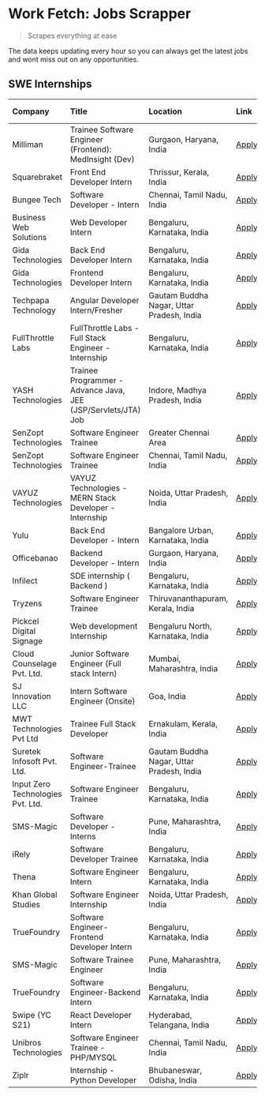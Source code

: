 # Work Fetch: Jobs Scrapper
> Scrapes everything at ease

The data keeps updating every hour so you can always get the latest jobs and wont miss out on any opportunities.

## SWE Internships
<!--START_SECTION:workfetch-->
| Company                           | Title                                                         | Location                                  | Link                                                                                                                                                                                                                                                                                | Date Posted   |
|:----------------------------------|:--------------------------------------------------------------|:------------------------------------------|:------------------------------------------------------------------------------------------------------------------------------------------------------------------------------------------------------------------------------------------------------------------------------------|:--------------|
| Milliman                          | Trainee Software Engineer (Frontend): MedInsight (Dev)        | Gurgaon, Haryana, India                   | [Apply](https://in.linkedin.com/jobs/view/trainee-software-engineer-frontend-medinsight-dev-at-milliman-3792874280?position=10&pageNum=0&refId=cF%2FUMpRZmeZ0fyvJQakHFg%3D%3D&trackingId=ox7UF8kb06eJH4KD%2Fr3kSw%3D%3D&trk=public_jobs_jserp-result_search-card)                   | 2024-03-01    |
| Squarebraket                      | Front End Developer Intern                                    | Thrissur, Kerala, India                   | [Apply](https://in.linkedin.com/jobs/view/front-end-developer-intern-at-squarebraket-3838541191?position=17&pageNum=0&refId=cF%2FUMpRZmeZ0fyvJQakHFg%3D%3D&trackingId=LmUbgjqyFCKHbWGMFiUcLQ%3D%3D&trk=public_jobs_jserp-result_search-card)                                        | 2024-02-29    |
| Bungee Tech                       | Software Developer - Intern                                   | Chennai, Tamil Nadu, India                | [Apply](https://in.linkedin.com/jobs/view/software-developer-intern-at-bungee-tech-3842220746?position=55&pageNum=0&refId=cF%2FUMpRZmeZ0fyvJQakHFg%3D%3D&trackingId=hc40NxTY8i8ZKNZLn7%2F1rg%3D%3D&trk=public_jobs_jserp-result_search-card)                                        | 2024-02-28    |
| Business Web Solutions            | Web Developer Intern                                          | Bengaluru, Karnataka, India               | [Apply](https://in.linkedin.com/jobs/view/web-developer-intern-at-business-web-solutions-3839906144?position=21&pageNum=0&refId=cF%2FUMpRZmeZ0fyvJQakHFg%3D%3D&trackingId=h40ry0RJ2%2FWizhgg1HUmPg%3D%3D&trk=public_jobs_jserp-result_search-card)                                  | 2024-02-26    |
| Gida Technologies                 | Back End Developer Intern                                     | Bengaluru, Karnataka, India               | [Apply](https://in.linkedin.com/jobs/view/back-end-developer-intern-at-gida-technologies-3836849295?position=54&pageNum=0&refId=cF%2FUMpRZmeZ0fyvJQakHFg%3D%3D&trackingId=N%2FmU1bEVFLJVD4UyubtzDg%3D%3D&trk=public_jobs_jserp-result_search-card)                                  | 2024-02-23    |
| Gida Technologies                 | Frontend Developer Intern                                     | Bengaluru, Karnataka, India               | [Apply](https://in.linkedin.com/jobs/view/frontend-developer-intern-at-gida-technologies-3836040945?position=16&pageNum=0&refId=cF%2FUMpRZmeZ0fyvJQakHFg%3D%3D&trackingId=Fzx31kgRoPBGl57edJvM9A%3D%3D&trk=public_jobs_jserp-result_search-card)                                    | 2024-02-21    |
| Techpapa Technology               | Angular Developer Intern/Fresher                              | Gautam Buddha Nagar, Uttar Pradesh, India | [Apply](https://in.linkedin.com/jobs/view/angular-developer-intern-fresher-at-techpapa-technology-3834305862?position=51&pageNum=0&refId=cF%2FUMpRZmeZ0fyvJQakHFg%3D%3D&trackingId=IrrMyNByTQWvxoK4UIebRw%3D%3D&trk=public_jobs_jserp-result_search-card)                           | 2024-02-20    |
| FullThrottle Labs                 | FullThrottle Labs - Full Stack Engineer - Internship          | Bengaluru, Karnataka, India               | [Apply](https://in.linkedin.com/jobs/view/fullthrottle-labs-full-stack-engineer-internship-at-fullthrottle-labs-3829636016?position=49&pageNum=0&refId=cF%2FUMpRZmeZ0fyvJQakHFg%3D%3D&trackingId=U2HYJ2KmI0xBMfwwK7IcJQ%3D%3D&trk=public_jobs_jserp-result_search-card)             | 2024-02-17    |
| YASH Technologies                 | Trainee Programmer - Advance Java, JEE (JSP/Servlets/JTA) Job | Indore, Madhya Pradesh, India             | [Apply](https://in.linkedin.com/jobs/view/trainee-programmer-advance-java-jee-jsp-servlets-jta-job-at-yash-technologies-3811759183?position=14&pageNum=0&refId=cF%2FUMpRZmeZ0fyvJQakHFg%3D%3D&trackingId=QtN0AcxwH40k%2FZ2DR%2FS6oA%3D%3D&trk=public_jobs_jserp-result_search-card) | 2024-02-13    |
| SenZopt Technologies              | Software Engineer Trainee                                     | Greater Chennai Area                      | [Apply](https://in.linkedin.com/jobs/view/software-engineer-trainee-at-senzopt-technologies-3827688781?position=33&pageNum=0&refId=cF%2FUMpRZmeZ0fyvJQakHFg%3D%3D&trackingId=ygNHe%2BmWS38J5Akr7sP6MA%3D%3D&trk=public_jobs_jserp-result_search-card)                               | 2024-02-12    |
| SenZopt Technologies              | Software Engineer Trainee                                     | Chennai, Tamil Nadu, India                | [Apply](https://in.linkedin.com/jobs/view/software-engineer-trainee-at-senzopt-technologies-3827686880?position=44&pageNum=0&refId=cF%2FUMpRZmeZ0fyvJQakHFg%3D%3D&trackingId=I0lAspY8nV54J9LNIXCp9w%3D%3D&trk=public_jobs_jserp-result_search-card)                                 | 2024-02-12    |
| VAYUZ Technologies                | VAYUZ Technologies - MERN Stack Developer - Internship        | Noida, Uttar Pradesh, India               | [Apply](https://in.linkedin.com/jobs/view/vayuz-technologies-mern-stack-developer-internship-at-vayuz-technologies-3822619356?position=52&pageNum=0&refId=cF%2FUMpRZmeZ0fyvJQakHFg%3D%3D&trackingId=ObgoIKElVeTs960l5q0GEw%3D%3D&trk=public_jobs_jserp-result_search-card)          | 2024-02-10    |
| Yulu                              | Back End Developer - Intern                                   | Bangalore Urban, Karnataka, India         | [Apply](https://in.linkedin.com/jobs/view/back-end-developer-intern-at-yulu-3821682220?position=6&pageNum=0&refId=cF%2FUMpRZmeZ0fyvJQakHFg%3D%3D&trackingId=1TWKb0%2BcyUd6NuPC3C7BEA%3D%3D&trk=public_jobs_jserp-result_search-card)                                                | 2024-02-04    |
| Officebanao                       | Backend Developer - Intern                                    | Gurgaon, Haryana, India                   | [Apply](https://in.linkedin.com/jobs/view/backend-developer-intern-at-officebanao-3814263731?position=23&pageNum=0&refId=cF%2FUMpRZmeZ0fyvJQakHFg%3D%3D&trackingId=nTbnPM%2BkOxJ958CjVK14dQ%3D%3D&trk=public_jobs_jserp-result_search-card)                                         | 2024-01-31    |
| Infilect                          | SDE internship ( Backend )                                    | Bengaluru, Karnataka, India               | [Apply](https://in.linkedin.com/jobs/view/sde-internship-backend-at-infilect-3815120558?position=25&pageNum=0&refId=cF%2FUMpRZmeZ0fyvJQakHFg%3D%3D&trackingId=DOKE%2FWly35TDWiC%2F%2FlQTKw%3D%3D&trk=public_jobs_jserp-result_search-card)                                          | 2024-01-25    |
| Tryzens                           | Software Engineer Trainee                                     | Thiruvananthapuram, Kerala, India         | [Apply](https://in.linkedin.com/jobs/view/software-engineer-trainee-at-tryzens-3809363491?position=37&pageNum=0&refId=cF%2FUMpRZmeZ0fyvJQakHFg%3D%3D&trackingId=xisFAB193VZFx4kf8vJI7w%3D%3D&trk=public_jobs_jserp-result_search-card)                                              | 2024-01-18    |
| Pickcel Digital Signage           | Web development Internship                                    | Bengaluru North, Karnataka, India         | [Apply](https://in.linkedin.com/jobs/view/web-development-internship-at-pickcel-digital-signage-3826062393?position=58&pageNum=0&refId=cF%2FUMpRZmeZ0fyvJQakHFg%3D%3D&trackingId=R84w5ykDZLVONEJyUl89AA%3D%3D&trk=public_jobs_jserp-result_search-card)                             | 2024-01-15    |
| Cloud Counselage Pvt. Ltd.        | Junior Software Engineer (Full stack Intern)                  | Mumbai, Maharashtra, India                | [Apply](https://in.linkedin.com/jobs/view/junior-software-engineer-full-stack-intern-at-cloud-counselage-pvt-ltd-3803132814?position=26&pageNum=0&refId=cF%2FUMpRZmeZ0fyvJQakHFg%3D%3D&trackingId=JGLA%2FEJfRPpr5g%2FN4GcztA%3D%3D&trk=public_jobs_jserp-result_search-card)        | 2024-01-11    |
| SJ Innovation LLC                 | Intern Software Engineer (Onsite)                             | Goa, India                                | [Apply](https://in.linkedin.com/jobs/view/intern-software-engineer-onsite-at-sj-innovation-llc-3799959011?position=40&pageNum=0&refId=cF%2FUMpRZmeZ0fyvJQakHFg%3D%3D&trackingId=wNXQTeSi2ofY1QWyvnnzAg%3D%3D&trk=public_jobs_jserp-result_search-card)                              | 2024-01-11    |
| MWT Technologies Pvt Ltd          | Trainee Full Stack Developer                                  | Ernakulam, Kerala, India                  | [Apply](https://in.linkedin.com/jobs/view/trainee-full-stack-developer-at-mwt-technologies-pvt-ltd-3800921715?position=4&pageNum=0&refId=cF%2FUMpRZmeZ0fyvJQakHFg%3D%3D&trackingId=XXRjsWQNW4xqU5M%2B8UuroQ%3D%3D&trk=public_jobs_jserp-result_search-card)                         | 2024-01-09    |
| Suretek Infosoft Pvt. Ltd.        | Software Engineer-Trainee                                     | Gautam Buddha Nagar, Uttar Pradesh, India | [Apply](https://in.linkedin.com/jobs/view/software-engineer-trainee-at-suretek-infosoft-pvt-ltd-3800934643?position=18&pageNum=0&refId=cF%2FUMpRZmeZ0fyvJQakHFg%3D%3D&trackingId=3cjlrBr%2B7c6xMWgtAxChwg%3D%3D&trk=public_jobs_jserp-result_search-card)                           | 2024-01-09    |
| Input Zero Technologies Pvt. Ltd. | Software Engineer Trainee                                     | Bengaluru, Karnataka, India               | [Apply](https://in.linkedin.com/jobs/view/software-engineer-trainee-at-input-zero-technologies-pvt-ltd-3800927643?position=32&pageNum=0&refId=cF%2FUMpRZmeZ0fyvJQakHFg%3D%3D&trackingId=%2F3Hfcd%2F5sy134%2FTv%2BOaUmg%3D%3D&trk=public_jobs_jserp-result_search-card)              | 2024-01-09    |
| SMS-Magic                         | Software Developer -Interns                                   | Pune, Maharashtra, India                  | [Apply](https://in.linkedin.com/jobs/view/software-developer-interns-at-sms-magic-3799485343?position=34&pageNum=0&refId=cF%2FUMpRZmeZ0fyvJQakHFg%3D%3D&trackingId=zPsxAk6ss%2FDDLe83Kt2koQ%3D%3D&trk=public_jobs_jserp-result_search-card)                                         | 2024-01-05    |
| iRely                             | Software Developer Trainee                                    | Bengaluru, Karnataka, India               | [Apply](https://in.linkedin.com/jobs/view/software-developer-trainee-at-irely-3801577534?position=9&pageNum=0&refId=cF%2FUMpRZmeZ0fyvJQakHFg%3D%3D&trackingId=UM8uizLhp11itOm1c0m1sA%3D%3D&trk=public_jobs_jserp-result_search-card)                                                | 2023-12-22    |
| Thena                             | Software Engineer Intern                                      | Bengaluru, Karnataka, India               | [Apply](https://in.linkedin.com/jobs/view/software-engineer-intern-at-thena-3778731751?position=12&pageNum=0&refId=cF%2FUMpRZmeZ0fyvJQakHFg%3D%3D&trackingId=1o0GCqzbtzwpJetDkfsOLw%3D%3D&trk=public_jobs_jserp-result_search-card)                                                 | 2023-12-05    |
| Khan Global Studies               | Software Engineer Internship                                  | Noida, Uttar Pradesh, India               | [Apply](https://in.linkedin.com/jobs/view/software-engineer-internship-at-khan-global-studies-3766942197?position=47&pageNum=0&refId=cF%2FUMpRZmeZ0fyvJQakHFg%3D%3D&trackingId=Cryo02FQfX%2FeuhxL9rP6Ug%3D%3D&trk=public_jobs_jserp-result_search-card)                             | 2023-11-27    |
| TrueFoundry                       | Software Engineer- Frontend Developer Intern                  | Bengaluru, Karnataka, India               | [Apply](https://in.linkedin.com/jobs/view/software-engineer-frontend-developer-intern-at-truefoundry-3790095058?position=11&pageNum=0&refId=cF%2FUMpRZmeZ0fyvJQakHFg%3D%3D&trackingId=pytJScefVHHAAHrEGU%2BC8w%3D%3D&trk=public_jobs_jserp-result_search-card)                      | 2023-11-24    |
| SMS-Magic                         | Software Trainee Engineer                                     | Pune, Maharashtra, India                  | [Apply](https://in.linkedin.com/jobs/view/software-trainee-engineer-at-sms-magic-3761409781?position=29&pageNum=0&refId=cF%2FUMpRZmeZ0fyvJQakHFg%3D%3D&trackingId=fF0Msw7sWUtQNJ8ZdAr4sg%3D%3D&trk=public_jobs_jserp-result_search-card)                                            | 2023-11-16    |
| TrueFoundry                       | Software Engineer-Backend Intern                              | Bengaluru, Karnataka, India               | [Apply](https://in.linkedin.com/jobs/view/software-engineer-backend-intern-at-truefoundry-3779508170?position=31&pageNum=0&refId=cF%2FUMpRZmeZ0fyvJQakHFg%3D%3D&trackingId=zcKB37094kMqpFbxNk%2B%2F7w%3D%3D&trk=public_jobs_jserp-result_search-card)                               | 2023-11-10    |
| Swipe (YC S21)                    | React Developer Intern                                        | Hyderabad, Telangana, India               | [Apply](https://in.linkedin.com/jobs/view/react-developer-intern-at-swipe-yc-s21-3737600089?position=13&pageNum=0&refId=cF%2FUMpRZmeZ0fyvJQakHFg%3D%3D&trackingId=EXFVoRyAJvfRHjjJu5jJ%2FA%3D%3D&trk=public_jobs_jserp-result_search-card)                                          | 2023-10-13    |
| Unibros Technologies              | Software Engineer Trainee - PHP/MYSQL                         | Chennai, Tamil Nadu, India                | [Apply](https://in.linkedin.com/jobs/view/software-engineer-trainee-php-mysql-at-unibros-technologies-3656599241?position=36&pageNum=0&refId=cF%2FUMpRZmeZ0fyvJQakHFg%3D%3D&trackingId=uBNxnZjXXKT9X4NYKrM8Bg%3D%3D&trk=public_jobs_jserp-result_search-card)                       | 2023-06-12    |
| Ziplr                             | Internship - Python Developer                                 | Bhubaneswar, Odisha, India                | [Apply](https://in.linkedin.com/jobs/view/internship-python-developer-at-ziplr-3645677592?position=57&pageNum=0&refId=cF%2FUMpRZmeZ0fyvJQakHFg%3D%3D&trackingId=E6GjXJ5%2BToiPGP1E43OxmA%3D%3D&trk=public_jobs_jserp-result_search-card)                                            | 2023-06-02    |
<!--END_SECTION:workfetch-->
